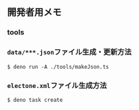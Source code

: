 ## 開発者用メモ

### tools

### `data/***.json`ファイル生成・更新方法

```console
$ deno run -A ./tools/makeJson.ts
```

### `electone.xml`ファイル生成方法

```console
$ deno task create
```
